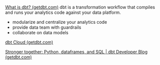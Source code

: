 [What is dbt? (getdbt.com)](https://www.getdbt.com/product/what-is-dbt/)
dbt is a transformation workflow that compiles and runs your analytics code against your data platform.
- modularize and centralize your analytics code
- provide data team with guardrails
- collaborate on data models

[dbt Cloud (getdbt.com)](https://cloud.getdbt.com/login/)

[Stronger together: Python, dataframes, and SQL | dbt Developer Blog (getdbt.com)](https://docs.getdbt.com/blog/polyglot-dbt-python-dataframes-sql?utm_content=225361991&utm_medium=social&utm_source=linkedin&hss_channel=lcp-10893210)
